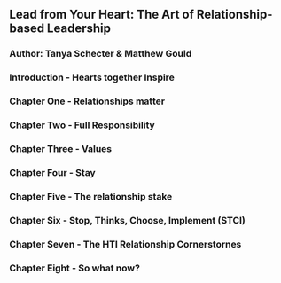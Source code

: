 ## Lead from Your Heart: The Art of Relationship-based Leadership

### Author: Tanya Schecter & Matthew Gould

### Introduction - Hearts together Inspire



### Chapter One - Relationships matter



### Chapter Two - Full Responsibility



### Chapter Three - Values



### Chapter Four - Stay



### Chapter Five - The relationship stake



### Chapter Six - Stop, Thinks, Choose, Implement (STCI)



### Chapter Seven -  The HTI Relationship Cornerstornes



### Chapter Eight - So what now?




